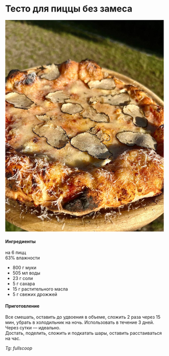 # Тесто для пиццы без замеса

![Тесто для пиццы без замеса](../pics/photo_2024-06-24_12-00-55.jpg)

#### Ингредиенты
на 6 пицц  
63% влажности

* 800 г муки
* 505 мл воды
* 23 г соли
* 5 г сахара
* 15 г растительного масла
* 5 г cвежих дрожжей

#### Приготовление

Все смешать, оставить до удвоения в объеме, сложить 2 раза через 15 мин, убрать в холодильник на ночь. Использовать в течение 3 дней. Через сутки — идеально.  
Достать, поделить, сложить и подкатать шары, оставить расстаиваться на час.

*Tg: fullscoop*
